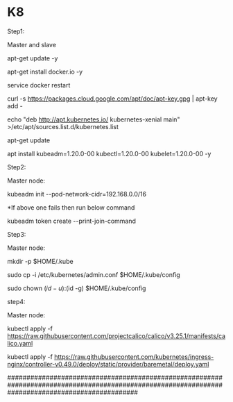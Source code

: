# K8

Step1:

Master and slave 

apt-get update -y

apt-get install docker.io -y

service docker restart  

curl -s https://packages.cloud.google.com/apt/doc/apt-key.gpg | apt-key add -  

echo "deb http://apt.kubernetes.io/ kubernetes-xenial main" >/etc/apt/sources.list.d/kubernetes.list

apt-get update

apt install kubeadm=1.20.0-00 kubectl=1.20.0-00 kubelet=1.20.0-00 -y  

Step2:

Master node:

   kubeadm init --pod-network-cidr=192.168.0.0/16
   
   *If above one fails then run below command
   
   kubeadm token create --print-join-command
  
   
   
Step3: 

Master node: 

mkdir -p $HOME/.kube

sudo cp -i /etc/kubernetes/admin.conf $HOME/.kube/config

sudo chown $(id -u):$(id -g) $HOME/.kube/config


   
step4:

Master node:

kubectl apply -f https://raw.githubusercontent.com/projectcalico/calico/v3.25.1/manifests/calico.yaml 


kubectl apply -f https://raw.githubusercontent.com/kubernetes/ingress-nginx/controller-v0.49.0/deploy/static/provider/baremetal/deploy.yaml



##################################################################################################################################################

